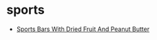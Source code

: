 # sports

 * [Sports Bars With Dried Fruit And Peanut Butter](index/s/sports-bars-with-dried-fruit-and-peanut-butter-106135.json)
